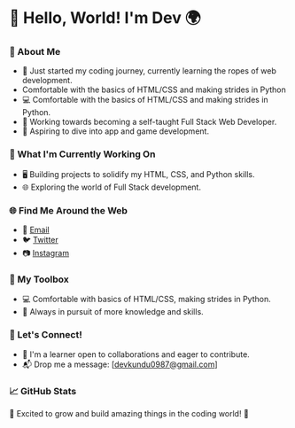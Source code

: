 # 👋 Hello, World! I'm Dev 🌍

### 🚀 About Me

- 🌱 Just started my coding journey, currently learning the ropes of web development.
- Comfortable with the basics of HTML/CSS and making strides in Python
- 💻 Comfortable with the basics of HTML/CSS and making strides in Python.
- 🎯 Working towards becoming a self-taught Full Stack Web Developer.
- 🚀 Aspiring to dive into app and game development.

### 💼 What I'm Currently Working On

- 🖥️ Building projects to solidify my HTML, CSS, and Python skills.
- 🌐 Exploring the world of Full Stack development.

### 🌐 Find Me Around the Web

- 📧 [Email](devkundu0987@gmail.com)
- 🐦 [Twitter](https://twitter.com/yourusername)
- 📷 [Instagram](https://www.instagram.com/heyyy_devv/)

### 🚧 My Toolbox

- 💻 Comfortable with basics of HTML/CSS, making strides in Python.
- 📘 Always in pursuit of more knowledge and skills.

### 🤝 Let's Connect!

- 👀 I'm a learner open to collaborations and eager to contribute.
- 📬 Drop me a message: [devkundu0987@gmail.com]

### 📈 GitHub Stats

<!--![Your GitHub Stats](https://github-readme-stats.vercel.app/api?username=yourusername&show_icons=true&theme=radical)-->

🌟 Excited to grow and build amazing things in the coding world! 🌟


<!---
heydevv/heydevv is a ✨ special ✨ repository because its `README.md` (this file) appears on your GitHub profile.
You can click the Preview link to take a look at your changes.
--->
